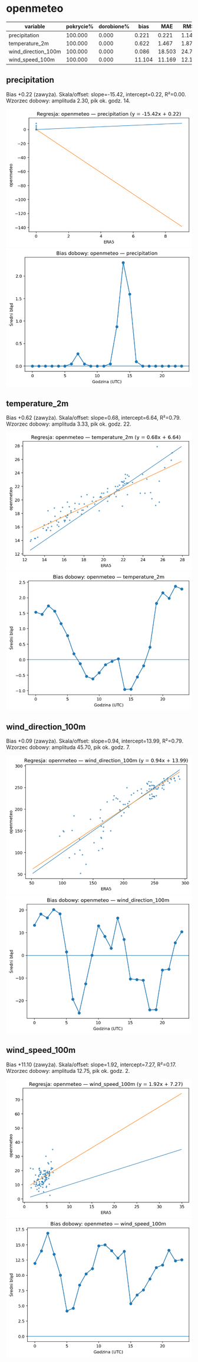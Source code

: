 # openmeteo

| variable | pokrycie% | dorobione% | bias | MAE | RMSE | slope | intercept | R2 | diurnal_amp | diurnal_peak_hour |
|---|---|---|---|---|---|---|---|---|---|---|
| precipitation | 100.000 | 0.000 | 0.221 | 0.221 | 1.149 | -15.424 | 0.223 | 0.000 | 2.300 | 14 |
| temperature_2m | 100.000 | 0.000 | 0.622 | 1.467 | 1.877 | 0.683 | 6.637 | 0.792 | 3.329 | 22 |
| wind_direction_100m | 100.000 | 0.000 | 0.086 | 18.503 | 24.736 | 0.935 | 13.995 | 0.794 | 45.698 | 7 |
| wind_speed_100m | 100.000 | 0.000 | 11.104 | 11.169 | 12.173 | 1.921 | 7.274 | 0.167 | 12.749 | 2 |

## precipitation

Bias +0.22 (zawyża). Skala/offset: slope=-15.42, intercept=0.22, R²=0.00. Wzorzec dobowy: amplituda 2.30, pik ok. godz. 14.

![regresja](regression_openmeteo_precipitation.png)
![bias dobowy](diurnal_bias_openmeteo_precipitation.png)

## temperature_2m

Bias +0.62 (zawyża). Skala/offset: slope=0.68, intercept=6.64, R²=0.79. Wzorzec dobowy: amplituda 3.33, pik ok. godz. 22.

![regresja](regression_openmeteo_temperature_2m.png)
![bias dobowy](diurnal_bias_openmeteo_temperature_2m.png)

## wind_direction_100m

Bias +0.09 (zawyża). Skala/offset: slope=0.94, intercept=13.99, R²=0.79. Wzorzec dobowy: amplituda 45.70, pik ok. godz. 7.

![regresja](regression_openmeteo_wind_direction_100m.png)
![bias dobowy](diurnal_bias_openmeteo_wind_direction_100m.png)

## wind_speed_100m

Bias +11.10 (zawyża). Skala/offset: slope=1.92, intercept=7.27, R²=0.17. Wzorzec dobowy: amplituda 12.75, pik ok. godz. 2.

![regresja](regression_openmeteo_wind_speed_100m.png)
![bias dobowy](diurnal_bias_openmeteo_wind_speed_100m.png)
